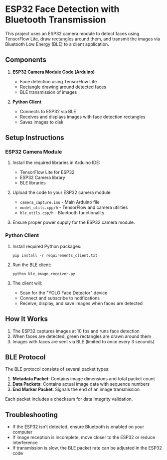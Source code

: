 # ESP32 Face Detection with Bluetooth Transmission

This project uses an ESP32 camera module to detect faces using TensorFlow Lite, draw rectangles around them, and transmit the images via Bluetooth Low Energy (BLE) to a client application.

## Components

1. **ESP32 Camera Module Code (Arduino)**
   - Face detection using TensorFlow Lite
   - Rectangle drawing around detected faces
   - BLE transmission of images

2. **Python Client**
   - Connects to ESP32 via BLE
   - Receives and displays images with face detection rectangles
   - Saves images to disk

## Setup Instructions

### ESP32 Camera Module

1. Install the required libraries in Arduino IDE:
   - TensorFlow Lite for ESP32
   - ESP32 Camera library
   - BLE libraries

2. Upload the code to your ESP32 camera module:
   - `camera_capture.ino` - Main Arduino file
   - `model_utils.cpp/h` - TensorFlow and camera utilities
   - `ble_utils.cpp/h` - Bluetooth functionality

3. Ensure proper power supply for the ESP32 camera module.

### Python Client

1. Install required Python packages:
   ```
   pip install -r requirements_client.txt
   ```

2. Run the BLE client:
   ```
   python ble_image_receiver.py
   ```

3. The client will:
   - Scan for the "YOLO Face Detector" device
   - Connect and subscribe to notifications
   - Receive, display, and save images when faces are detected

## How It Works

1. The ESP32 captures images at 10 fps and runs face detection
2. When faces are detected, green rectangles are drawn around them
3. Images with faces are sent via BLE (limited to once every 3 seconds)

## BLE Protocol

The BLE protocol consists of several packet types:

1. **Metadata Packet**: Contains image dimensions and total packet count
2. **Data Packets**: Contains actual image data with sequence numbers
3. **End Marker Packet**: Signals the end of an image transmission

Each packet includes a checksum for data integrity validation.

## Troubleshooting

- If the ESP32 isn't detected, ensure Bluetooth is enabled on your computer
- If image reception is incomplete, move closer to the ESP32 or reduce interference
- If transmission is slow, the BLE packet rate can be adjusted in the ESP32 code 